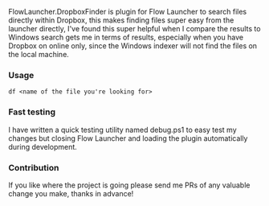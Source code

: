 FlowLauncher.DropboxFinder is plugin for Flow Launcher to search files directly within Dropbox, this makes finding files super easy from the launcher directly, I've found this super helpful when I compare the results to Windows search gets me in terms of results, especially when you have Dropbox on online only, since the Windows indexer will not find the files on the local machine.

### Usage

    df <name of the file you're looking for>
    
    
### Fast testing

I have written a quick testing utility named debug.ps1 to easy test my changes but closing Flow Launcher and loading the plugin automatically during development.
    
    
### Contribution

If you like where the project is going please send me PRs of any valuable change you make, thanks in advance!
